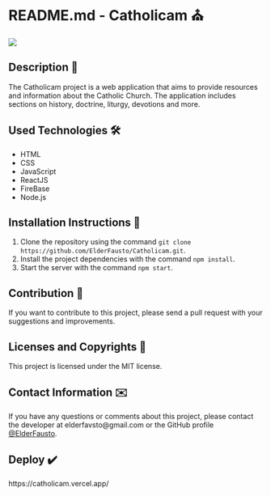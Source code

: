 <h1>README.md - Catholicam ⛪</h1>
<img src="https://user-images.githubusercontent.com/85243693/215607391-97494350-39fb-4c81-85a9-098f56d9600c.png"/>

<h2>Description 📜</h2>
<p>The Catholicam project is a web application that aims to provide resources and information about the Catholic Church. The application includes sections on history, doctrine, liturgy, devotions and more.</p>

<h2>Used Technologies 🛠️</h2>
<ul>
  <li>HTML</li>
  <li>CSS</li>
  <li>JavaScript</li>
  <li>ReactJS</li>
  <li>FireBase</li>
  <li>Node.js</li>
</ul>

<h2>Installation Instructions 📎</h2>
<ol>
  <li>Clone the repository using the command <code>git clone https://github.com/ElderFausto/Catholicam.git</code>.</li>
  <li>Install the project dependencies with the command <code>npm install</code>.</li>
  <li>Start the server with the command <code>npm start</code>.</li>
</ol>

<h2>Contribution 🤝</h2>
<p>If you want to contribute to this project, please send a pull request with your suggestions and improvements.</p>

<h2>Licenses and Copyrights 📰</h2>
<p>This project is licensed under the MIT license.</p>

<h2>Contact Information ✉️</h2>
<p>If you have any questions or comments about this project, please contact the developer at elderfavsto@gmail.com or the GitHub profile <a href="https://github.com/ElderFausto">@ElderFausto</a>.</p>

<h2>Deploy ✔️</h2>
<p>https://catholicam.vercel.app/</p>
